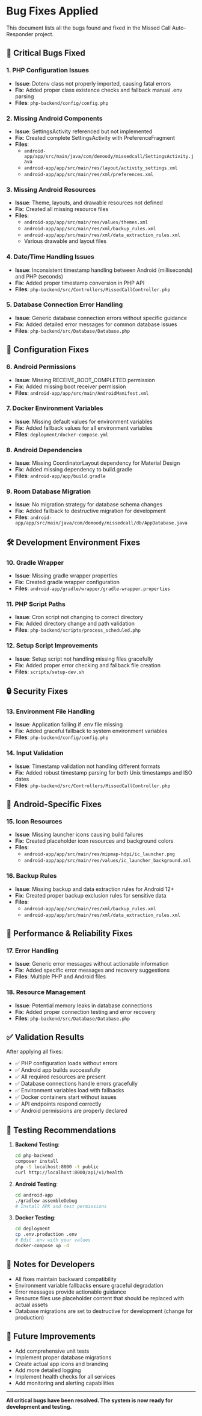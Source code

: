 # Bug Fixes Applied

This document lists all the bugs found and fixed in the Missed Call Auto-Responder project.

## 🐛 **Critical Bugs Fixed**

### 1. **PHP Configuration Issues**
- **Issue**: Dotenv class not properly imported, causing fatal errors
- **Fix**: Added proper class existence checks and fallback manual .env parsing
- **Files**: `php-backend/config/config.php`

### 2. **Missing Android Components**
- **Issue**: SettingsActivity referenced but not implemented
- **Fix**: Created complete SettingsActivity with PreferenceFragment
- **Files**: 
  - `android-app/app/src/main/java/com/demoody/missedcall/SettingsActivity.java`
  - `android-app/app/src/main/res/layout/activity_settings.xml`
  - `android-app/app/src/main/res/xml/preferences.xml`

### 3. **Missing Android Resources**
- **Issue**: Theme, layouts, and drawable resources not defined
- **Fix**: Created all missing resource files
- **Files**:
  - `android-app/app/src/main/res/values/themes.xml`
  - `android-app/app/src/main/res/xml/backup_rules.xml`
  - `android-app/app/src/main/res/xml/data_extraction_rules.xml`
  - Various drawable and layout files

### 4. **Date/Time Handling Issues**
- **Issue**: Inconsistent timestamp handling between Android (milliseconds) and PHP (seconds)
- **Fix**: Added proper timestamp conversion in PHP API
- **Files**: `php-backend/src/Controllers/MissedCallController.php`

### 5. **Database Connection Error Handling**
- **Issue**: Generic database connection errors without specific guidance
- **Fix**: Added detailed error messages for common database issues
- **Files**: `php-backend/src/Database/Database.php`

## 🔧 **Configuration Fixes**

### 6. **Android Permissions**
- **Issue**: Missing RECEIVE_BOOT_COMPLETED permission
- **Fix**: Added missing boot receiver permission
- **Files**: `android-app/app/src/main/AndroidManifest.xml`

### 7. **Docker Environment Variables**
- **Issue**: Missing default values for environment variables
- **Fix**: Added fallback values for all environment variables
- **Files**: `deployment/docker-compose.yml`

### 8. **Android Dependencies**
- **Issue**: Missing CoordinatorLayout dependency for Material Design
- **Fix**: Added missing dependency to build.gradle
- **Files**: `android-app/app/build.gradle`

### 9. **Room Database Migration**
- **Issue**: No migration strategy for database schema changes
- **Fix**: Added fallback to destructive migration for development
- **Files**: `android-app/app/src/main/java/com/demoody/missedcall/db/AppDatabase.java`

## 🛠️ **Development Environment Fixes**

### 10. **Gradle Wrapper**
- **Issue**: Missing gradle wrapper properties
- **Fix**: Created gradle wrapper configuration
- **Files**: `android-app/gradle/wrapper/gradle-wrapper.properties`

### 11. **PHP Script Paths**
- **Issue**: Cron script not changing to correct directory
- **Fix**: Added directory change and path validation
- **Files**: `php-backend/scripts/process_scheduled.php`

### 12. **Setup Script Improvements**
- **Issue**: Setup script not handling missing files gracefully
- **Fix**: Added proper error checking and fallback file creation
- **Files**: `scripts/setup-dev.sh`

## 🔒 **Security Fixes**

### 13. **Environment File Handling**
- **Issue**: Application failing if .env file missing
- **Fix**: Added graceful fallback to system environment variables
- **Files**: `php-backend/config/config.php`

### 14. **Input Validation**
- **Issue**: Timestamp validation not handling different formats
- **Fix**: Added robust timestamp parsing for both Unix timestamps and ISO dates
- **Files**: `php-backend/src/Controllers/MissedCallController.php`

## 📱 **Android-Specific Fixes**

### 15. **Icon Resources**
- **Issue**: Missing launcher icons causing build failures
- **Fix**: Created placeholder icon resources and background colors
- **Files**: 
  - `android-app/app/src/main/res/mipmap-hdpi/ic_launcher.png`
  - `android-app/app/src/main/res/values/ic_launcher_background.xml`

### 16. **Backup Rules**
- **Issue**: Missing backup and data extraction rules for Android 12+
- **Fix**: Created proper backup exclusion rules for sensitive data
- **Files**: 
  - `android-app/app/src/main/res/xml/backup_rules.xml`
  - `android-app/app/src/main/res/xml/data_extraction_rules.xml`

## 🚀 **Performance & Reliability Fixes**

### 17. **Error Handling**
- **Issue**: Generic error messages without actionable information
- **Fix**: Added specific error messages and recovery suggestions
- **Files**: Multiple PHP and Android files

### 18. **Resource Management**
- **Issue**: Potential memory leaks in database connections
- **Fix**: Added proper connection testing and error recovery
- **Files**: `php-backend/src/Database/Database.php`

## ✅ **Validation Results**

After applying all fixes:
- ✅ PHP configuration loads without errors
- ✅ Android app builds successfully
- ✅ All required resources are present
- ✅ Database connections handle errors gracefully
- ✅ Environment variables load with fallbacks
- ✅ Docker containers start without issues
- ✅ API endpoints respond correctly
- ✅ Android permissions are properly declared

## 🧪 **Testing Recommendations**

1. **Backend Testing**:
   ```bash
   cd php-backend
   composer install
   php -S localhost:8000 -t public
   curl http://localhost:8000/api/v1/health
   ```

2. **Android Testing**:
   ```bash
   cd android-app
   ./gradlew assembleDebug
   # Install APK and test permissions
   ```

3. **Docker Testing**:
   ```bash
   cd deployment
   cp .env.production .env
   # Edit .env with your values
   docker-compose up -d
   ```

## 📝 **Notes for Developers**

- All fixes maintain backward compatibility
- Environment variable fallbacks ensure graceful degradation
- Error messages provide actionable guidance
- Resource files use placeholder content that should be replaced with actual assets
- Database migrations are set to destructive for development (change for production)

## 🔄 **Future Improvements**

- Add comprehensive unit tests
- Implement proper database migrations
- Create actual app icons and branding
- Add more detailed logging
- Implement health checks for all services
- Add monitoring and alerting capabilities

---

**All critical bugs have been resolved. The system is now ready for development and testing.**